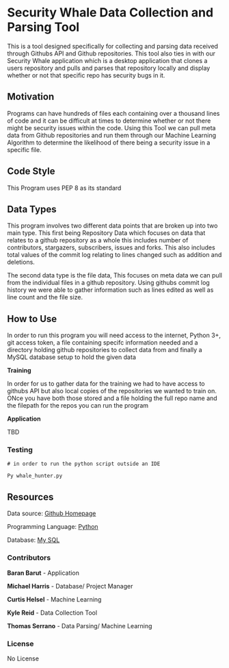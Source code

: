 # Security Whale Data Collection and Parsing Tool

This is a tool designed specifically for collecting and parsing data received through Githubs API and Github repositories. This tool also ties in with our Security Whale application which is a desktop application that clones a users repository and pulls and parses that repository locally and display whether or not that specific repo has security bugs in it.

## Motivation

Programs can have hundreds of files each containing over a thousand lines of code and it can be difficult at times to determine whether or not there might be security issues within the code. Using this Tool we can pull meta data from Github repositories
and run them through our Machine Learning Algorithm to determine the likelihood of there being a security issue in a specific file.

## Code Style

This Program uses PEP 8 as its standard

## Data Types

This program involves two different data points that are broken up into two main type. This first being Repository Data which focuses on data that relates to a github repository as a whole this includes number of contributors, stargazers, subscribers, issues and forks. This also includes total values of the commit log relating to lines changed such as addition and deletions.

The second data type is the file data, This focuses on meta data we can pull from the individual files in a github repository. Using githubs commit log history we were able to gather information such as lines edited as well as line count and the file size.

## How to Use

In order to run this program you will need access to the internet, Python 3+, git access token, a file containing specifc information needed and a directory holding github repositories to collect data from and finally a MySQL database setup to hold the given data

**Training**

In order for us to gather data for the training we had to have access to githubs API but also local copies of the repositories we wanted to train on. ONce you have both those stored and a file holding the full repo name and the filepath for the repos you can run the program

**Application**

TBD


### Testing

```test
# in order to run the python script outside an IDE

Py whale_hunter.py
```


## Resources

Data source: [Github Homepage](https://github.com/)

Programming Language: [Python](https://www.python.org/)

Database: [My SQL](https://www.mysql.com/)

### Contributors


**Baran Barut** - Application

**Michael Harris** - Database/ Project Manager

**Curtis Helsel** - Machine Learning

**Kyle Reid** - Data Collection Tool

**Thomas Serrano** - Data Parsing/ Machine Learning


### License

No License